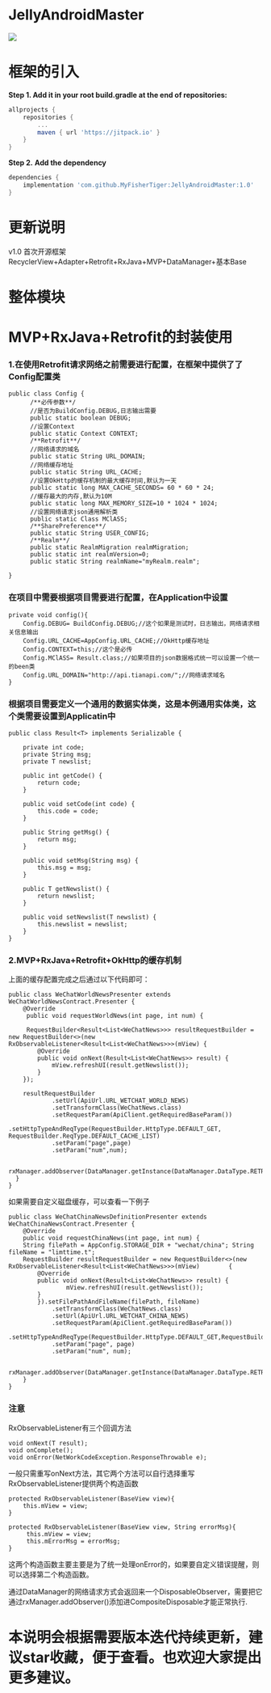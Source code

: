 # JellyAndroidMaster
[![](https://www.jitpack.io/v/MyFisherTiger/JellyAndroidMaster.svg)](https://www.jitpack.io/#MyFisherTiger/JellyAndroidMaster)
# 框架的引入
**Step 1. Add it in your root build.gradle at the end of repositories:**

```groovy
allprojects {
	repositories {
		...
		maven { url 'https://jitpack.io' }
	}
}
```

**Step 2.** **Add the dependency**

```groovy
dependencies {
	implementation 'com.github.MyFisherTiger:JellyAndroidMaster:1.0'
}
```
# 更新说明

v1.0
首次开源框架RecyclerView+Adapter+Retrofit+RxJava+MVP+DataManager+基本Base

# 整体模块

# MVP+RxJava+Retrofit的封装使用

### 1.在使用Retrofit请求网络之前需要进行配置，在框架中提供了了Config配置类
```
public class Config {
      /**必传参数**/
      //是否为BuildConfig.DEBUG,日志输出需要
      public static boolean DEBUG;
      //设置Context
      public static Context CONTEXT;
      /**Retrofit**/
      //网络请求的域名
      public static String URL_DOMAIN;
      //网络缓存地址
      public static String URL_CACHE;
      //设置OkHttp的缓存机制的最大缓存时间,默认为一天
      public static long MAX_CACHE_SECONDS= 60 * 60 * 24;
      //缓存最大的内存,默认为10M
      public static long MAX_MEMORY_SIZE=10 * 1024 * 1024;
      //设置网络请求json通用解析类
      public static Class MClASS;
      /**SharePreference**/
      public static String USER_CONFIG;
      /**Realm**/
      public static RealmMigration realmMigration;
      public static int realmVersion=0;
      public static String realmName="myRealm.realm";

}
```
### 在项目中需要根据项目需要进行配置，在Application中设置

```
private void config(){
	Config.DEBUG= BuildConfig.DEBUG;//这个如果是测试时，日志输出，网络请求相关信息输出
	Config.URL_CACHE=AppConfig.URL_CACHE;//OkHttp缓存地址
	Config.CONTEXT=this;//这个是必传
	Config.MClASS= Result.class;//如果项目的json数据格式统一可以设置一个统一的been类
	Config.URL_DOMAIN="http://api.tianapi.com/";//网络请求域名
}
```
### 根据项目需要定义一个通用的数据实体类，这是本例通用实体类，这个类需要设置到Applicatin中

```
public class Result<T> implements Serializable {

	private int code;
	private String msg;
	private T newslist;

	public int getCode() {
		return code;
	}

	public void setCode(int code) {
		this.code = code;
	}

	public String getMsg() {
		return msg;
	}

	public void setMsg(String msg) {
		this.msg = msg;
	}

	public T getNewslist() {
		return newslist;
	}

	public void setNewslist(T newslist) {
		this.newslist = newslist;
	}
}
```
### 2.MVP+RxJava+Retrofit+OkHttp的缓存机制

上面的缓存配置完成之后通过以下代码即可：
```
public class WeChatWorldNewsPresenter extends WeChatWorldNewsContract.Presenter {
    @Override
     public void requestWorldNews(int page, int num) {

     RequestBuilder<Result<List<WeChatNews>>> resultRequestBuilder = new RequestBuilder<>(new RxObservableListener<Result<List<WeChatNews>>>(mView) {
        @Override
        public void onNext(Result<List<WeChatNews>> result) {
            mView.refreshUI(result.getNewslist());
        }
    });

    resultRequestBuilder
            .setUrl(ApiUrl.URL_WETCHAT_WORLD_NEWS)
            .setTransformClass(WeChatNews.class)
            .setRequestParam(ApiClient.getRequiredBaseParam())
            .setHttpTypeAndReqType(RequestBuilder.HttpType.DEFAULT_GET, RequestBuilder.ReqType.DEFAULT_CACHE_LIST)
            .setParam("page",page)
            .setParam("num",num);

    rxManager.addObserver(DataManager.getInstance(DataManager.DataType.RETROFIT).httpRequest(resultRequestBuilder));
  }
}
```
如果需要自定义磁盘缓存，可以查看一下例子
```
public class WeChatChinaNewsDefinitionPresenter extends WeChatChinaNewsContract.Presenter { 
	@Override 
	public void requestChinaNews(int page, int num) { 
	String filePath = AppConfig.STORAGE_DIR + "wechat/china"; String fileName = "limttime.t";
	RequestBuilder resultRequestBuilder = new RequestBuilder<>(new RxObservableListener<Result<List<WeChatNews>>>(mView)		{
		@Override
		public void onNext(Result<List<WeChatNews>> result) {
			    mView.refreshUI(result.getNewslist());
		}
	    }).setFilePathAndFileName(filePath, fileName)
			.setTransformClass(WeChatNews.class)
			.setUrl(ApiUrl.URL_WETCHAT_CHINA_NEWS)
			.setRequestParam(ApiClient.getRequiredBaseParam())
	.setHttpTypeAndReqType(RequestBuilder.HttpType.DEFAULT_GET,RequestBuilder.ReqType.DISK_CACHE_LIST_LIMIT_TIME)
			.setParam("page", page)
			.setParam("num", num);

	    rxManager.addObserver(DataManager.getInstance(DataManager.DataType.RETROFIT).httpRequest(resultRequestBuilder));
    }
}
```
### 注意
RxObservableListener有三个回调方法
```
void onNext(T result);
void onComplete();
void onError(NetWorkCodeException.ResponseThrowable e);
```
一般只需重写onNext方法，其它两个方法可以自行选择重写
RxObservableListener提供两个构造函数
```
protected RxObservableListener(BaseView view){
    this.mView = view;
}

protected RxObservableListener(BaseView view, String errorMsg){
     this.mView = view;
     this.mErrorMsg = errorMsg;
}
```
这两个构造函数主要主要是为了统一处理onError的，如果要自定义错误提醒，则可以选择第二个构造函数。

通过DataManager的网络请求方式会返回来一个DisposableObserver，需要把它通过rxManager.addObserver()添加进CompositeDisposable才能正常执行.


# 本说明会根据需要版本迭代持续更新，建议star收藏，便于查看。也欢迎大家提出更多建议。
